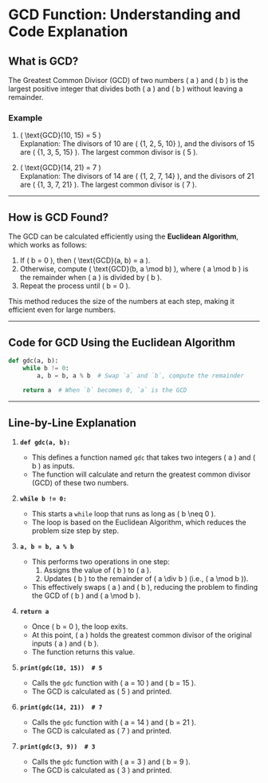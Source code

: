 # **GCD Function: Understanding and Code Explanation**

## **What is GCD?**  
The Greatest Common Divisor (GCD) of two numbers \( a \) and \( b \) is the largest positive integer that divides both \( a \) and \( b \) without leaving a remainder.  

### **Example**  
1. \( \text{GCD}(10, 15) = 5 \)  
   Explanation: The divisors of 10 are \( \{1, 2, 5, 10\} \), and the divisors of 15 are \( \{1, 3, 5, 15\} \). The largest common divisor is \( 5 \).  

2. \( \text{GCD}(14, 21) = 7 \)  
   Explanation: The divisors of 14 are \( \{1, 2, 7, 14\} \), and the divisors of 21 are \( \{1, 3, 7, 21\} \). The largest common divisor is \( 7 \).  

---

## **How is GCD Found?**

The GCD can be calculated efficiently using the **Euclidean Algorithm**, which works as follows:  
1. If \( b = 0 \), then \( \text{GCD}(a, b) = a \).  
2. Otherwise, compute \( \text{GCD}(b, a \mod b) \), where \( a \mod b \) is the remainder when \( a \) is divided by \( b \).  
3. Repeat the process until \( b = 0 \).  

This method reduces the size of the numbers at each step, making it efficient even for large numbers.  

---

## **Code for GCD Using the Euclidean Algorithm**

```python
def gdc(a, b):
    while b != 0:
        a, b = b, a % b  # Swap `a` and `b`, compute the remainder
    
    return a  # When `b` becomes 0, `a` is the GCD
```
---

## **Line-by-Line Explanation**

1. **`def gdc(a, b):`**  
   - This defines a function named `gdc` that takes two integers \( a \) and \( b \) as inputs.  
   - The function will calculate and return the greatest common divisor (GCD) of these two numbers.

2. **`while b != 0:`**  
   - This starts a `while` loop that runs as long as \( b \neq 0 \).  
   - The loop is based on the Euclidean Algorithm, which reduces the problem size step by step.  

3. **`a, b = b, a % b`**  
   - This performs two operations in one step:  
     1. Assigns the value of \( b \) to \( a \).  
     2. Updates \( b \) to the remainder of \( a \div b \) (i.e., \( a \mod b \)).  
   - This effectively swaps \( a \) and \( b \), reducing the problem to finding the GCD of \( b \) and \( a \mod b \).

4. **`return a`**  
   - Once \( b = 0 \), the loop exits.  
   - At this point, \( a \) holds the greatest common divisor of the original inputs \( a \) and \( b \).  
   - The function returns this value.

5. **`print(gdc(10, 15))  # 5`**  
   - Calls the `gdc` function with \( a = 10 \) and \( b = 15 \).  
   - The GCD is calculated as \( 5 \) and printed.  

6. **`print(gdc(14, 21))  # 7`**  
   - Calls the `gdc` function with \( a = 14 \) and \( b = 21 \).  
   - The GCD is calculated as \( 7 \) and printed.  

7. **`print(gdc(3, 9))  # 3`**  
   - Calls the `gdc` function with \( a = 3 \) and \( b = 9 \).  
   - The GCD is calculated as \( 3 \) and printed.
